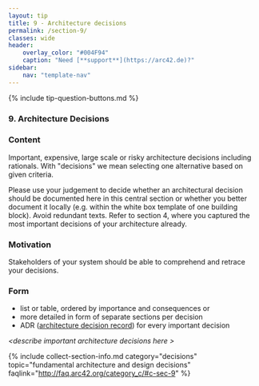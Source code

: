 ```yaml
---
layout: tip
title: 9 - Architecture decisions
permalink: /section-9/
classes: wide
header:
    overlay_color: "#004F94"
    caption: "Need [**support**](https://arc42.de)?"
sidebar:
    nav: "template-nav"
---
```


{% include tip-question-buttons.md %}

### 9. Architecture Decisions

<div class="arc42-help" markdown="1">


### Content
Important, expensive, large scale or risky architecture decisions including rationals. With "decisions" we mean selecting one alternative based on given criteria.

Please use your judgement to decide whether an architectural decision should be documented here in this central section or whether you better document it locally (e.g. within the white box template of one building block). Avoid redundant texts. Refer to section 4, where you captured the most important decisions of your architecture already.

### Motivation
Stakeholders of your system should be able to comprehend and retrace your decisions.

### Form

* list or table, ordered by importance and consequences or
* more detailed in form of separate sections per decision
* ADR ([architecture decision record](http://thinkrelevance.com/blog/2011/11/15/documenting-architecture-decisions)) for every important decision

</div>

_&lt;describe important architecture decisions here >_


{% include collect-section-info.md
   category="decisions"
   topic="fundamental architecture and design decisions"
   faqlink="http://faq.arc42.org/category_c/#c-sec-9" %}
